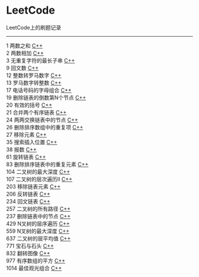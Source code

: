 # LeetCode
LeetCode上的刷题记录

----
1 两数之和 [C++](./C++/1两数之和.md)  
2 两数相加 [C++](./C++/2两数相加.md)  
3 无重复字符的最长子串 [C++](./C++/3无重复字符的最长子串.md)  
9 回文数 [C++](./C++/9回文数.md)  
12 整数转罗马数字 [C++](./C++/12整数转罗马数字.md)  
13 罗马数字转整数 [C++](./C++/13罗马数字转整数.md)  
17 电话号码的字母组合 [C++](./C++/17电话号码的字母组合.md)  
19 删除链表的倒数第N个节点 [C++](./C++/19删除链表的倒数第N个节点.md)  
20 有效的括号 [C++](./C++/21合并两个有序链表.md)  
21 合并两个有序链表 [C++](./C++/20有效的括号.md)  
24 两两交换链表中的节点 [C++](./C++/24两两交换链表中的节点.md)  
26 删除排序数组中的重复项 [C++](./C++/26删除排序数组中的重复项.md)  
27 移除元素 [C++](./C++/26移除元素.md)  
35 搜索插入位置 [C++](./C++/35搜索插入位置.md)  
38 报数 [C++](./C++/38报数.md)  
61 旋转链表 [C++](./C++/61旋转链表.md)  
83 删除排序链表中的重复元素 [C++](./C++/83删除排序链表中的重复元素.md)  
104 二叉树的最大深度 [C++](./C++/104二叉树的最大深度.md)  
107 二叉树的层次遍历II [C++](./C++/107二叉树的层次遍历II.md)  
203 移除链表元素 [C++](./C++/203移除链表元素.md)  
206 反转链表 [C++](./C++/206反转链表.md)  
234 回文链表 [C++](./C++/234回文链表.md)  
257 二叉树的所有路径 [C++](./C++/257二叉树的所有路径.md)  
237 删除链表中的节点 [C++](./C++/237删除链表中的节点.md)  
429 N叉树的层序遍历 [C++](./C++/429N叉树的层序遍历.md)  
559 N叉树的最大深度 [C++](./C++/559N叉树的最大深度.md)  
637 二叉树的层平均值 [C++](./C++/637二叉树的层平均值.md)  
771 宝石与石头 [C++](./C++/771宝石与石头.md)  
832 翻转图像 [C++](./C++/832翻转图像.md)  
977 有序数组的平方 [C++](./C++/977有序数组的平方.md)  
1014 最佳观光组合 [C++](./C++/1014最佳观光组合.md)  